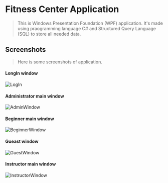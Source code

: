 # **Fitness Center Application**

>This is Windows Presentation Foundation (WPF) application. It's made using praogramming language C# and Structured Query Language (SQL) to store all needed data.

## Screenshots
>Here is some screenshots of application.

#### LongIn window
![LogIn](https://user-images.githubusercontent.com/82830616/141087014-63da8457-6344-4a58-8485-9f1063df0645.png)

#### Administrator main window
![AdminWindow](https://user-images.githubusercontent.com/82830616/141086985-25723843-8c88-475e-a122-96ecf9390215.png)

#### Beginner main window
![BeginnerWindow](https://user-images.githubusercontent.com/82830616/141086995-16737af7-76a1-4423-860f-9607a9490f79.png)

#### Gueast window
![GuestWindow](https://user-images.githubusercontent.com/82830616/141087002-1e5321cf-97c0-4157-922c-db10222f362e.png)

#### Instructor main window
![InstructorWindow](https://user-images.githubusercontent.com/82830616/141087009-0b61b26d-fbcf-48c1-a215-6a99c325b7f8.png)

